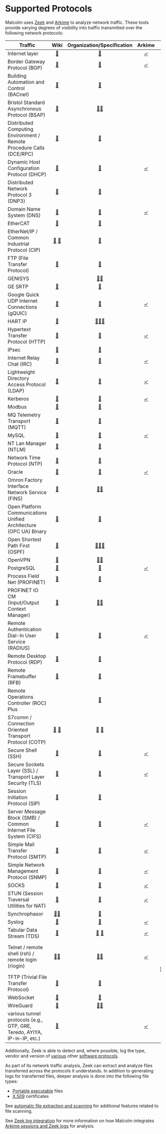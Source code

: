 # <a name="Protocols"></a>Supported Protocols

Malcolm uses [Zeek](https://docs.zeek.org/en/stable/script-reference/proto-analyzers.html) and [Arkime](https://github.com/arkime/arkime/tree/master/capture/parsers) to analyze network traffic. These tools provide varying degrees of visibility into traffic transmitted over the following network protocols:

| Traffic | Wiki | Organization/Specification | Arkime | Zeek |
|---|:---:|:---:|:---:|:---:|
|Internet layer|[🔗](https://en.wikipedia.org/wiki/Internet_layer)|[🔗](https://tools.ietf.org/html/rfc791)|[✓](https://github.com/arkime/arkime/blob/master/capture/packet.c)|[✓](https://docs.zeek.org/en/stable/scripts/base/protocols/conn/main.zeek.html#type-Conn::Info)|
|Border Gateway Protocol (BGP)|[🔗](https://en.wikipedia.org/wiki/Border_Gateway_Protocol)|[🔗](https://tools.ietf.org/html/rfc2283)|[✓](https://github.com/arkime/arkime/blob/master/capture/parsers/bgp.c)||
|Building Automation and Control (BACnet)|[🔗](https://en.wikipedia.org/wiki/BACnet)|[🔗](http://www.bacnet.org/)||[✓](https://github.com/cisagov/icsnpp-bacnet)|
|Bristol Standard Asynchronous Protocol (BSAP)|[🔗](https://en.wikipedia.org/wiki/Bristol_Standard_Asynchronous_Protocol)|[🔗](http://www.documentation.emersonprocess.com/groups/public/documents/specification_sheets/d301321x012.pdf)[🔗](http://www.documentation.emersonprocess.com/groups/public/documents/instruction_manuals/d301401x012.pdf)||[✓](https://github.com/cisagov/icsnpp-bsap)|
|Distributed Computing Environment / Remote Procedure Calls (DCE/RPC)|[🔗](https://en.wikipedia.org/wiki/DCE/RPC)|[🔗](https://pubs.opengroup.org/onlinepubs/009629399/toc.pdf)||[✓](https://docs.zeek.org/en/stable/scripts/base/protocols/dce-rpc/main.zeek.html#type-DCE_RPC::Info)|
|Dynamic Host Configuration Protocol (DHCP)|[🔗](https://en.wikipedia.org/wiki/Dynamic_Host_Configuration_Protocol)|[🔗](https://tools.ietf.org/html/rfc2131)|[✓](https://github.com/arkime/arkime/blob/master/capture/parsers/dhcp.c)|[✓](https://docs.zeek.org/en/stable/scripts/base/protocols/dhcp/main.zeek.html#type-DHCP::Info)|
|Distributed Network Protocol 3 (DNP3)|[🔗](https://en.wikipedia.org/wiki/DNP3)|[🔗](https://www.dnp.org)||[✓](https://docs.zeek.org/en/stable/scripts/base/protocols/dnp3/main.zeek.html#type-DNP3::Info)[✓](https://github.com/cisagov/icsnpp-dnp3)|
|Domain Name System (DNS)|[🔗](https://en.wikipedia.org/wiki/Domain_Name_System)|[🔗](https://tools.ietf.org/html/rfc1035)|[✓](https://github.com/arkime/arkime/blob/master/capture/parsers/dns.c)|[✓](https://docs.zeek.org/en/stable/scripts/base/protocols/dns/main.zeek.html#type-DNS::Info)|
|EtherCAT|[🔗](https://en.wikipedia.org/wiki/EtherCAT)|[🔗](https://www.ethercat.org/en/downloads/downloads_A02E436C7A97479F9261FDFA8A6D71E5.htm)||[✓](https://github.com/cisagov/icsnpp-ethercat)|
|EtherNet/IP / Common Industrial Protocol (CIP)|[🔗](https://en.wikipedia.org/wiki/EtherNet/IP) [🔗](https://en.wikipedia.org/wiki/Common_Industrial_Protocol)|[🔗](https://www.odva.org/Technology-Standards/EtherNet-IP/Overview)||[✓](https://github.com/cisagov/icsnpp-enip)|
|FTP (File Transfer Protocol)|[🔗](https://en.wikipedia.org/wiki/File_Transfer_Protocol)|[🔗](https://tools.ietf.org/html/rfc959)||[✓](https://docs.zeek.org/en/stable/scripts/base/protocols/ftp/info.zeek.html#type-FTP::Info)|
|GENISYS||[🔗](https://manualzz.com/doc/6363274/genisys-2000---ansaldo-sts---product-support#93)[🔗](https://gitlab.com/wireshark/wireshark/-/issues/3422)||[✓](https://github.com/cisagov/icsnpp-genisys)|
|GE SRTP|[🔗](https://en.wikipedia.org/wiki/Service_Request_Transport_Protocol)|[🔗](https://github.com/cisagov/icsnpp-ge-srtp/tree/develop/reference-docs)||[✓](https://github.com/cisagov/icsnpp-ge-srtp)|
|Google Quick UDP Internet Connections (gQUIC)|[🔗](https://en.wikipedia.org/wiki/QUIC#Google_QUIC_(gQUIC))|[🔗](https://www.chromium.org/quic)|[✓](https://github.com/arkime/arkime/blob/master/capture/parsers/quic.c)|[✓](https://github.com/salesforce/GQUIC_Protocol_Analyzer/blob/master/scripts/Salesforce/GQUIC/main.bro)|
|HART IP|[🔗](https://en.wikipedia.org/wiki/Highway_Addressable_Remote_Transducer_Protocol)|[🔗](https://wiki.wireshark.org/HART-IP)[🔗](https://www.fieldcommgroup.org/hart-specifications)[🔗](https://www.fieldcommgroup.org/technologies/HART-IP/explained)||[✓](https://github.com/cisagov/icsnpp-hart-ip)|
|Hypertext Transfer Protocol (HTTP)|[🔗](https://en.wikipedia.org/wiki/Hypertext_Transfer_Protocol)|[🔗](https://tools.ietf.org/html/rfc7230)|[✓](https://github.com/arkime/arkime/blob/master/capture/parsers/http.c)|[✓](https://docs.zeek.org/en/stable/scripts/base/protocols/http/main.zeek.html#type-HTTP::Info)|
|IPsec|[🔗](https://en.wikipedia.org/wiki/IPsec)|[🔗](https://zeek.org/2021/04/20/zeeks-ipsec-protocol-analyzer/)||[✓](https://github.com/corelight/zeek-spicy-ipsec)|
|Internet Relay Chat (IRC)|[🔗](https://en.wikipedia.org/wiki/Internet_Relay_Chat)|[🔗](https://tools.ietf.org/html/rfc1459)|[✓](https://github.com/arkime/arkime/blob/master/capture/parsers/irc.c)|[✓](https://docs.zeek.org/en/stable/scripts/base/protocols/irc/main.zeek.html#type-IRC::Info)|
|Lightweight Directory Access Protocol (LDAP)|[🔗](https://en.wikipedia.org/wiki/Lightweight_Directory_Access_Protocol)|[🔗](https://tools.ietf.org/html/rfc4511)|[✓](https://github.com/arkime/arkime/blob/master/capture/parsers/ldap.c)|[✓](https://github.com/zeek/spicy-ldap)|
|Kerberos|[🔗](https://en.wikipedia.org/wiki/Kerberos_(protocol))|[🔗](https://tools.ietf.org/html/rfc4120)|[✓](https://github.com/arkime/arkime/blob/master/capture/parsers/krb5.c)|[✓](https://docs.zeek.org/en/stable/scripts/base/protocols/krb/main.zeek.html#type-KRB::Info)|
|Modbus|[🔗](https://en.wikipedia.org/wiki/Modbus)|[🔗](http://www.modbus.org/)||[✓](https://docs.zeek.org/en/stable/scripts/base/protocols/modbus/main.zeek.html#type-Modbus::Info)[✓](https://github.com/cisagov/icsnpp-modbus)|
|MQ Telemetry Transport (MQTT)|[🔗](https://en.wikipedia.org/wiki/MQTT)|[🔗](https://mqtt.org/)||[✓](https://docs.zeek.org/en/stable/scripts/policy/protocols/mqtt/main.zeek.html)|
|MySQL|[🔗](https://en.wikipedia.org/wiki/MySQL)|[🔗](https://dev.mysql.com/doc/internals/en/client-server-protocol.html)|[✓](https://github.com/arkime/arkime/blob/master/capture/parsers/mysql.c)|[✓](https://docs.zeek.org/en/stable/scripts/base/protocols/mysql/main.zeek.html#type-MySQL::Info)|
|NT Lan Manager (NTLM)|[🔗](https://en.wikipedia.org/wiki/NT_LAN_Manager)|[🔗](https://docs.microsoft.com/en-us/openspecs/windows_protocols/ms-nlmp/b38c36ed-2804-4868-a9ff-8dd3182128e4?redirectedfrom=MSDN)||[✓](https://docs.zeek.org/en/stable/scripts/base/protocols/ntlm/main.zeek.html#type-NTLM::Info)|
|Network Time Protocol (NTP)|[🔗](https://en.wikipedia.org/wiki/Network_Time_Protocol)|[🔗](http://www.ntp.org)||[✓](https://docs.zeek.org/en/latest/scripts/base/protocols/ntp/main.zeek.html#type-NTP::Info)|
|Oracle|[🔗](https://en.wikipedia.org/wiki/Oracle_Net_Services)|[🔗](https://docs.oracle.com/cd/E11882_01/network.112/e41945/layers.htm#NETAG004)|[✓](https://github.com/arkime/arkime/blob/master/capture/parsers/oracle.c)||
|Omron Factory Interface Network Service (FINS)|[🔗](https://en.wikipedia.org/wiki/Factory_Interface_Network_Service)|[🔗](https://www.myomron.com/downloads/1.Manuals/Networks/W227E12_FINS_Commands_Reference_Manual.pdf)[🔗](https://edata.omron.com.au/eData/Networks/ETN/W421-E1-04.pdf)||[✓](https://github.com/cisagov/icsnpp-omron-fins)|
|Open Platform Communications Unified Architecture (OPC UA) Binary|[🔗](https://en.wikipedia.org/wiki/OPC_Unified_Architecture)|[🔗](https://opcfoundation.org/developer-tools/specifications-unified-architecture)||[✓](https://github.com/cisagov/icsnpp-opcua-binary)|
|Open Shortest Path First (OSPF)|[🔗](https://en.wikipedia.org/wiki/Open_Shortest_Path_First)|[🔗](https://datatracker.ietf.org/wg/ospf/charter/)[🔗](https://datatracker.ietf.org/doc/html/rfc2328)[🔗](https://datatracker.ietf.org/doc/html/rfc5340)||[✓](https://github.com/corelight/zeek-spicy-ospf)|
|OpenVPN|[🔗](https://en.wikipedia.org/wiki/OpenVPN)|[🔗](https://openvpn.net/community-resources/openvpn-protocol/)[🔗](https://zeek.org/2021/03/16/a-zeek-openvpn-protocol-analyzer/)||[✓](https://github.com/corelight/zeek-spicy-openvpn)|
|PostgreSQL|[🔗](https://en.wikipedia.org/wiki/PostgreSQL)|[🔗](https://www.postgresql.org/)|[✓](https://github.com/arkime/arkime/blob/master/capture/parsers/postgresql.c)|[✓](https://docs.zeek.org/en/master/scripts/base/protocols/postgresql/main.zeek.html)|
|Process Field Net (PROFINET)|[🔗](https://en.wikipedia.org/wiki/PROFINET)|[🔗](https://us.profinet.com/technology/profinet/)||[✓](https://github.com/amzn/zeek-plugin-profinet/blob/master/scripts/main.zeek)|
|PROFINET IO CM (Input/Output Context Manager)|[🔗](https://wiki.wireshark.org/PROFINET/IO)|[🔗](https://us.profinet.com/technology/profinet/)[🔗](https://webstore.iec.ch/publication/83418)||[✓](https://github.com/cisagov/icsnpp-profinet-io-cm/blob/main/analyzer/types.zeek)|
|Remote Authentication Dial-In User Service (RADIUS)|[🔗](https://en.wikipedia.org/wiki/RADIUS)|[🔗](https://tools.ietf.org/html/rfc2865)|[✓](https://github.com/arkime/arkime/blob/master/capture/parsers/radius.c)|[✓](https://docs.zeek.org/en/stable/scripts/base/protocols/radius/main.zeek.html#type-RADIUS::Info)|
|Remote Desktop Protocol (RDP)|[🔗](https://en.wikipedia.org/wiki/Remote_Desktop_Protocol)|[🔗](https://docs.microsoft.com/en-us/windows/win32/termserv/remote-desktop-protocol?redirectedfrom=MSDN)||[✓](https://docs.zeek.org/en/stable/scripts/base/protocols/rdp/main.zeek.html#type-RDP::Info)|
|Remote Framebuffer (RFB)|[🔗](https://en.wikipedia.org/wiki/RFB_protocol)|[🔗](https://tools.ietf.org/html/rfc6143)||[✓](https://docs.zeek.org/en/stable/scripts/base/protocols/rfb/main.zeek.html#type-RFB::Info)|
|Remote Operations Controller (ROC) Plus||[🔗](https://www.emerson.com/documents/automation/roc-plus-protocol-specification-manual-en-6851618.pdf)||[✓](https://github.com/cisagov/icsnpp-roc-plus)|
|S7comm / Connection Oriented Transport Protocol (COTP)|[🔗](https://wiki.wireshark.org/S7comm) [🔗](https://wiki.wireshark.org/COTP)|[🔗](https://support.industry.siemens.com/cs/document/26483647/what-properties-advantages-and-special-features-does-the-s7-protocol-offer-?dti=0&lc=en-WW) [🔗](https://www.ietf.org/rfc/rfc0905.txt)||[✓](https://github.com/cisagov/icsnpp-s7comm)|
|Secure Shell (SSH)|[🔗](https://en.wikipedia.org/wiki/Secure_Shell)|[🔗](https://tools.ietf.org/html/rfc4253)|[✓](https://github.com/arkime/arkime/blob/master/capture/parsers/ssh.c)|[✓](https://docs.zeek.org/en/stable/scripts/base/protocols/ssh/main.zeek.html#type-SSH::Info)|
|Secure Sockets Layer (SSL) / Transport Layer Security (TLS)|[🔗](https://en.wikipedia.org/wiki/Transport_Layer_Security)|[🔗](https://tools.ietf.org/html/rfc5246)|[✓](https://github.com/arkime/arkime/blob/master/capture/parsers/socks.c)|[✓](https://docs.zeek.org/en/stable/scripts/base/protocols/ssl/main.zeek.html#type-SSL::Info)|
|Session Initiation Protocol (SIP)|[🔗](https://en.wikipedia.org/wiki/Session_Initiation_Protocol)|[🔗](https://tools.ietf.org/html/rfc3261)||[✓](https://docs.zeek.org/en/stable/scripts/base/protocols/sip/main.zeek.html#type-SIP::Info)|
|Server Message Block (SMB) / Common Internet File System (CIFS)|[🔗](https://en.wikipedia.org/wiki/Server_Message_Block)|[🔗](https://docs.microsoft.com/en-us/windows/win32/fileio/microsoft-smb-protocol-and-cifs-protocol-overview)|[✓](https://github.com/arkime/arkime/blob/master/capture/parsers/smb.c)|[✓](https://docs.zeek.org/en/stable/scripts/base/protocols/smb/main.zeek.html)|
|Simple Mail Transfer Protocol (SMTP)|[🔗](https://en.wikipedia.org/wiki/Simple_Mail_Transfer_Protocol)|[🔗](https://tools.ietf.org/html/rfc5321)|[✓](https://github.com/arkime/arkime/blob/master/capture/parsers/smtp.c)|[✓](https://docs.zeek.org/en/stable/scripts/base/protocols/smtp/main.zeek.html#type-SMTP::Info)|
|Simple Network Management Protocol (SNMP)|[🔗](https://en.wikipedia.org/wiki/Simple_Network_Management_Protocol)|[🔗](https://tools.ietf.org/html/rfc2578)|[✓](https://github.com/arkime/arkime/blob/master/capture/parsers/smtp.c)|[✓](https://docs.zeek.org/en/stable/scripts/base/protocols/snmp/main.zeek.html#type-SNMP::Info)|
|SOCKS|[🔗](https://en.wikipedia.org/wiki/SOCKS)|[🔗](https://tools.ietf.org/html/rfc1928)|[✓](https://github.com/arkime/arkime/blob/master/capture/parsers/socks.c)|[✓](https://docs.zeek.org/en/stable/scripts/base/protocols/socks/main.zeek.html#type-SOCKS::Info)|
|STUN (Session Traversal Utilities for NAT)|[🔗](https://en.wikipedia.org/wiki/STUN)|[🔗](https://datatracker.ietf.org/doc/html/rfc3489)|[✓](https://github.com/arkime/arkime/blob/main/capture/parsers/misc.c#L147)|[✓](https://github.com/corelight/zeek-spicy-stun)|
|Synchrophasor|[🔗](https://wiki.wireshark.org/IEEE-C37.118.md)[🔗](https://en.wikipedia.org/wiki/C37.118)|[🔗](https://standards.ieee.org/ieee/C37.118.2/4921/)||[✓](https://github.com/cisagov/icsnpp-synchrophasor)|
|Syslog|[🔗](https://en.wikipedia.org/wiki/Syslog)|[🔗](https://tools.ietf.org/html/rfc5424)|[✓](https://github.com/arkime/arkime/blob/master/capture/parsers/tls.c)|[✓](https://docs.zeek.org/en/stable/scripts/base/protocols/syslog/main.zeek.html#type-Syslog::Info)|
|Tabular Data Stream (TDS)|[🔗](https://en.wikipedia.org/wiki/Tabular_Data_Stream)|[🔗](https://www.freetds.org/tds.html) [🔗](https://docs.microsoft.com/en-us/openspecs/windows_protocols/ms-tds/b46a581a-39de-4745-b076-ec4dbb7d13ec)|[✓](https://github.com/arkime/arkime/blob/master/capture/parsers/tds.c)|[✓](https://github.com/amzn/zeek-plugin-tds/blob/master/scripts/main.zeek)|
|Telnet / remote shell (rsh) / remote login (rlogin)|[🔗](https://en.wikipedia.org/wiki/Telnet)[🔗](https://en.wikipedia.org/wiki/Berkeley_r-commands)|[🔗](https://tools.ietf.org/html/rfc854)[🔗](https://tools.ietf.org/html/rfc1282)|[✓](https://github.com/arkime/arkime/blob/master/capture/parsers/misc.c#L336)|[✓](https://docs.zeek.org/en/current/scripts/base/bif/plugins/Zeek_Login.events.bif.zeek.html)[❋]({{ site.github.repository_url }}/blob/{{ site.github.build_revision }}/zeek/config/login.zeek)|
|TFTP (Trivial File Transfer Protocol)|[🔗](https://en.wikipedia.org/wiki/Trivial_File_Transfer_Protocol)|[🔗](https://tools.ietf.org/html/rfc1350)||[✓](https://github.com/zeek/spicy-analyzers/blob/main/analyzer/protocol/tftp/tftp.zeek)|
|WebSocket|[🔗](https://en.wikipedia.org/wiki/WebSocket)|[🔗](https://datatracker.ietf.org/doc/html/rfc6455)||[✓](https://docs.zeek.org/en/current/scripts/base/protocols/websocket/main.zeek.html)|
|WireGuard|[🔗](https://en.wikipedia.org/wiki/WireGuard)|[🔗](https://www.wireguard.com/protocol/)[🔗](https://www.wireguard.com/papers/wireguard.pdf)||[✓](https://github.com/corelight/zeek-spicy-wireguard)|
|various tunnel protocols (e.g., GTP, GRE, Teredo, AYIYA, IP-in-IP, etc.)|[🔗](https://en.wikipedia.org/wiki/Tunneling_protocol)||[✓](https://github.com/arkime/arkime/blob/master/capture/packet.c)|[✓](https://docs.zeek.org/en/stable/scripts/base/frameworks/tunnels/main.zeek.html#type-Tunnel::Info)|

Additionally, Zeek is able to detect and, where possible, log the type, vendor and version of [various](https://docs.zeek.org/en/stable/scripts/base/frameworks/software/main.zeek.html#type-Software::Type) other [software protocols](https://en.wikipedia.org/wiki/Application_layer).

As part of its network traffic analysis, Zeek can extract and analyze files transferred across the protocols it understands. In addition to generating logs for transferred files, deeper analysis is done into the following file types:

* [Portable executable](https://docs.zeek.org/en/stable/scripts/base/files/pe/main.zeek.html#type-PE::Info) files
* [X.509](https://docs.zeek.org/en/stable/scripts/base/files/x509/main.zeek.html#type-X509::Info) certificates

See [automatic file extraction and scanning](file-scanning.md#ZeekFileExtraction) for additional features related to file scanning.

See [Zeek log integration](arkime.md#ArkimeZeek) for more information on how Malcolm integrates [Arkime sessions and Zeek logs](arkime.md#ZeekArkimeFlowCorrelation) for analysis.